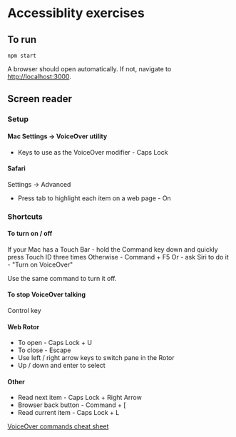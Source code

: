 # Accessiblity exercises

## To run

```
npm start
```

A browser should open automatically. If not, navigate to [http://localhost:3000](http://localhost:3000).

## Screen reader

### Setup 

#### Mac Settings -> VoiceOver utility

- Keys to use as the VoiceOver modifier - Caps Lock

#### Safari

Settings -> Advanced
- Press tab to highlight each item on a web page - On

### Shortcuts

#### To turn on / off

If your Mac has a Touch Bar - hold the Command key down and quickly press Touch ID three times
Otherwise - Command + F5
Or - ask Siri to do it - "Turn on VoiceOver"

Use the same command to turn it off.

#### To stop VoiceOver talking

Control key

#### Web  Rotor

- To open - Caps Lock + U
- To close - Escape
- Use left / right arrow keys to switch pane in the Rotor
- Up / down and enter to select

#### Other

- Read next item - Caps Lock + Right Arrow
- Browser back button - Command + [
- Read current item - Caps Lock + L


[VoiceOver commands cheat sheet](https://support.apple.com/en-gb/guide/voiceover/cpvokys01/mac)
